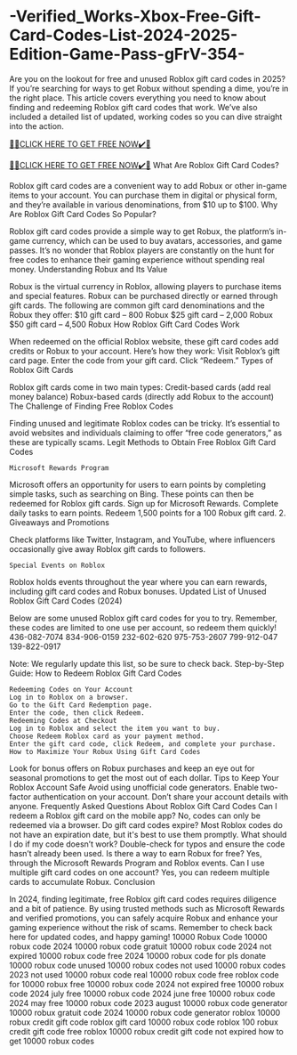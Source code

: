 # -Verified_Works-Xbox-Free-Gift-Card-Codes-List-2024-2025-Edition-Game-Pass-gFrV-354-
Are you on the lookout for free and unused Roblox gift card codes in 2025? If you’re searching for ways to get Robux without spending a dime, you’re in the right place. This article covers everything you need to know about finding and redeeming Roblox gift card codes that work. We’ve also included a detailed list of updated, working codes so you can dive straight into the action.

[🎁🎁CLICK HERE TO GET FREE NOW✔️🎁](https://www.footlogix.com/Footlogix/media/Before-and-After/allgiftrafisarkar.html)

[🎁🎁CLICK HERE TO GET FREE NOW✔️🎁](https://www.footlogix.com/Footlogix/media/Before-and-After/allgiftrafisarkar.html)
What Are Roblox Gift Card Codes?​

Roblox gift card codes are a convenient way to add Robux or other in-game items to your account. You can purchase them in digital or physical form, and they’re available in various denominations, from $10 up to $100.
Why Are Roblox Gift Card Codes So Popular?​

Roblox gift card codes provide a simple way to get Robux, the platform’s in-game currency, which can be used to buy avatars, accessories, and game passes. It’s no wonder that Roblox players are constantly on the hunt for free codes to enhance their gaming experience without spending real money.
Understanding Robux and Its Value​

Robux is the virtual currency in Roblox, allowing players to purchase items and special features. Robux can be purchased directly or earned through gift cards. The following are common gift card denominations and the Robux they offer:
$10 gift card – 800 Robux
$25 gift card – 2,000 Robux
$50 gift card – 4,500 Robux
How Roblox Gift Card Codes Work​

When redeemed on the official Roblox website, these gift card codes add credits or Robux to your account. Here’s how they work:
Visit Roblox’s gift card page.
Enter the code from your gift card.
Click “Redeem.”
Types of Roblox Gift Cards​

Roblox gift cards come in two main types:
Credit-based cards (add real money balance)
Robux-based cards (directly add Robux to the account)
The Challenge of Finding Free Roblox Codes​

Finding unused and legitimate Roblox codes can be tricky. It’s essential to avoid websites and individuals claiming to offer “free code generators,” as these are typically scams.
Legit Methods to Obtain Free Roblox Gift Card Codes​

    Microsoft Rewards Program​

Microsoft offers an opportunity for users to earn points by completing simple tasks, such as searching on Bing. These points can then be redeemed for Roblox gift cards.
Sign up for Microsoft Rewards.
Complete daily tasks to earn points.
Redeem 1,500 points for a 100 Robux gift card.
2. Giveaways and Promotions​

Check platforms like Twitter, Instagram, and YouTube, where influencers occasionally give away Roblox gift cards to followers.

    Special Events on Roblox​

Roblox holds events throughout the year where you can earn rewards, including gift card codes and Robux bonuses.
Updated List of Unused Roblox Gift Card Codes (2024)​

Below are some unused Roblox gift card codes for you to try. Remember, these codes are limited to one use per account, so redeem them quickly!
436-082-7074
834-906-0159
232-602-620
975-753-2607
799-912-047
139-822-0917

Note: We regularly update this list, so be sure to check back.
Step-by-Step Guide: How to Redeem Roblox Gift Card Codes​

    Redeeming Codes on Your Account​
    Log in to Roblox on a browser.
    Go to the Gift Card Redemption page.
    Enter the code, then click Redeem.
    Redeeming Codes at Checkout​
    Log in to Roblox and select the item you want to buy.
    Choose Redeem Roblox card as your payment method.
    Enter the gift card code, click Redeem, and complete your purchase.
    How to Maximize Your Robux Using Gift Card Codes​

Look for bonus offers on Robux purchases and keep an eye out for seasonal promotions to get the most out of each dollar.
Tips to Keep Your Roblox Account Safe​
Avoid using unofficial code generators.
Enable two-factor authentication on your account.
Don’t share your account details with anyone.
Frequently Asked Questions About Roblox Gift Card Codes​
Can I redeem a Roblox gift card on the mobile app?
No, codes can only be redeemed via a browser.
Do gift card codes expire?
Most Roblox codes do not have an expiration date, but it's best to use them promptly.
What should I do if my code doesn’t work?
Double-check for typos and ensure the code hasn’t already been used.
Is there a way to earn Robux for free?
Yes, through the Microsoft Rewards Program and Roblox events.
Can I use multiple gift card codes on one account?
Yes, you can redeem multiple cards to accumulate Robux.
Conclusion​

In 2024, finding legitimate, free Roblox gift card codes requires diligence and a bit of patience. By using trusted methods such as Microsoft Rewards and verified promotions, you can safely acquire Robux and enhance your gaming experience without the risk of scams. Remember to check back here for updated codes, and happy gaming!
10000 Robux Code
10000 robux code 2024
10000 robux code gratuit
10000 robux code 2024 not expired
10000 robux code free 2024
10000 robux code for pls donate
10000 robux code unused
10000 robux codes not used
10000 robux codes 2023 not used
10000 robux code real
10000 robux code free
roblox code for 10000 robux
free 10000 robux code 2024 not expired
free 10000 robux code 2024 july
free 10000 robux code 2024 june
free 10000 robux code 2024 may
free 10000 robux code 2023 august
10000 robux code generator
10000 robux gratuit code 2024
10000 robux code generator
roblox 10000 robux credit gift code
roblox gift card 10000 robux code
roblox 100 robux credit gift code free
roblox 10000 robux credit gift code not expired
how to get 10000 robux code​​​s​​​​​
